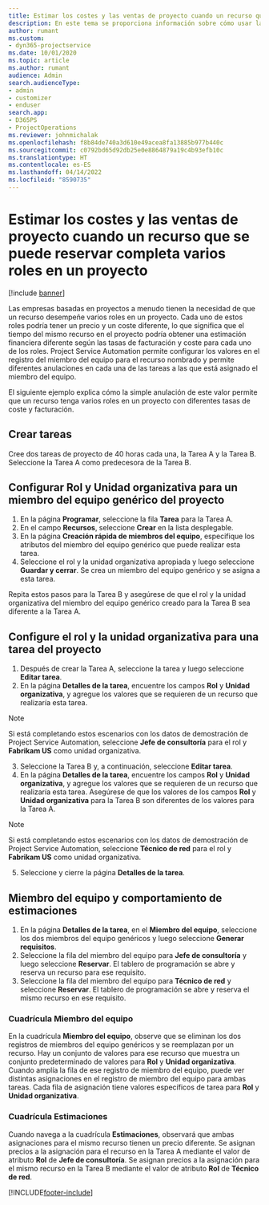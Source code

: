 ```yaml
---
title: Estimar los costes y las ventas de proyecto cuando un recurso que se puede reservar completa varios roles en un proyecto
description: En este tema se proporciona información sobre cómo usar las dimensiones de precios a fin de respaldar los precios y costes para un recurso que desempeñe varios roles en un proyecto.
author: rumant
ms.custom:
- dyn365-projectservice
ms.date: 10/01/2020
ms.topic: article
ms.author: rumant
audience: Admin
search.audienceType:
- admin
- customizer
- enduser
search.app:
- D365PS
- ProjectOperations
ms.reviewer: johnmichalak
ms.openlocfilehash: f8b84de740a3d610e49acea8fa13885b977b440c
ms.sourcegitcommit: c0792bd65d92db25e0e8864879a19c4b93efb10c
ms.translationtype: HT
ms.contentlocale: es-ES
ms.lasthandoff: 04/14/2022
ms.locfileid: "8590735"
---
```

# <a name="estimate-project-sales-and-costs-when-a-bookable-resource-fills-multiple-roles-for-a-project"></a>Estimar los costes y las ventas de proyecto cuando un recurso que se puede reservar completa varios roles en un proyecto 

[!include [banner](../includes/psa-now-project-operations.md)]

Las empresas basadas en proyectos a menudo tienen la necesidad de que un recurso desempeñe varios roles en un proyecto. Cada uno de estos roles podría tener un precio y un coste diferente, lo que significa que el tiempo del mismo recurso en el proyecto podría obtener una estimación financiera diferente según las tasas de facturación y coste para cada uno de los roles. Project Service Automation permite configurar los valores en el registro del miembro del equipo para el recurso nombrado y permite diferentes anulaciones en cada una de las tareas a las que está asignado el miembro del equipo.

El siguiente ejemplo explica cómo la simple anulación de este valor permite que un recurso tenga varios roles en un proyecto con diferentes tasas de coste y facturación.

## <a name="create-tasks"></a>Crear tareas
Cree dos tareas de proyecto de 40 horas cada una, la Tarea A y la Tarea B. Seleccione la Tarea A como predecesora de la Tarea B.

## <a name="set-up-role-and-organization-unit-for-a-generic-project-team-member"></a>Configurar Rol y Unidad organizativa para un miembro del equipo genérico del proyecto

1. En la página **Programar**, seleccione la fila **Tarea** para la Tarea A. 
2. En el campo **Recursos**, seleccione **Crear** en la lista desplegable.
3. En la página **Creación rápida de miembros del equipo**, especifique los atributos del miembro del equipo genérico que puede realizar esta tarea.
4. Seleccione el rol y la unidad organizativa apropiada y luego seleccione **Guardar y cerrar**. Se crea un miembro del equipo genérico y se asigna a esta tarea. 

Repita estos pasos para la Tarea B y asegúrese de que el rol y la unidad organizativa del miembro del equipo genérico creado para la Tarea B sea diferente a la Tarea A. 

## <a name="set-up-role-and-organization-unit-for-a-project-task"></a>Configure el rol y la unidad organizativa para una tarea del proyecto

1. Después de crear la Tarea A, seleccione la tarea y luego seleccione **Editar tarea**.
2. En la página **Detalles de la tarea**, encuentre los campos **Rol** y **Unidad organizativa**, y agregue los valores que se requieren de un recurso que realizaría esta tarea. 

  > [!NOTE]
  > Si está completando estos escenarios con los datos de demostración de Project Service Automation, seleccione **Jefe de consultoría** para el rol y **Fabrikam US** como unidad organizativa.

3. Seleccione la Tarea B y, a continuación, seleccione **Editar tarea**.
4. En la página **Detalles de la tarea**, encuentre los campos **Rol** y **Unidad organizativa**, y agregue los valores que se requieren de un recurso que realizaría esta tarea. Asegúrese de que los valores de los campos **Rol** y **Unidad organizativa** para la Tarea B son diferentes de los valores para la Tarea A. 

  > [!NOTE]
  > Si está completando estos escenarios con los datos de demostración de Project Service Automation, seleccione **Técnico de red** para el rol y **Fabrikam US** como unidad organizativa.

5. Seleccione y cierre la página **Detalles de la tarea**. 

## <a name="team-member-and-estimates-behavior"></a>Miembro del equipo y comportamiento de estimaciones 

1. En la página **Detalles de la tarea**, en el **Miembro del equipo**, seleccione los dos miembros del equipo genéricos y luego seleccione **Generar requisitos**. 
2. Seleccione la fila del miembro del equipo para **Jefe de consultoría** y luego seleccione **Reservar**. El tablero de programación se abre y reserva un recurso para ese requisito.
3. Seleccione la fila del miembro del equipo para **Técnico de red** y seleccione **Reservar**. El tablero de programación se abre y reserva el mismo recurso en ese requisito.

### <a name="team-member-grid"></a>Cuadrícula Miembro del equipo 
En la cuadrícula **Miembro del equipo**, observe que se eliminan los dos registros de miembros del equipo genéricos y se reemplazan por un recurso. Hay un conjunto de valores para ese recurso que muestra un conjunto predeterminado de valores para **Rol** y **Unidad organizativa**.
Cuando amplía la fila de ese registro de miembro del equipo, puede ver distintas asignaciones en el registro de miembro del equipo para ambas tareas. Cada fila de asignación tiene valores específicos de tarea para **Rol** y **Unidad organizativa**. 

### <a name="estimates-grid"></a>Cuadrícula Estimaciones 
Cuando navega a la cuadrícula **Estimaciones**, observará que ambas asignaciones para el mismo recurso tienen un precio diferente.
Se asignan precios a la asignación para el recurso en la Tarea A mediante el valor de atributo **Rol** de **Jefe de consultoría**. Se asignan precios a la asignación para el mismo recurso en la Tarea B mediante el valor de atributo **Rol** de **Técnico de red**.



[!INCLUDE[footer-include](../includes/footer-banner.md)]
